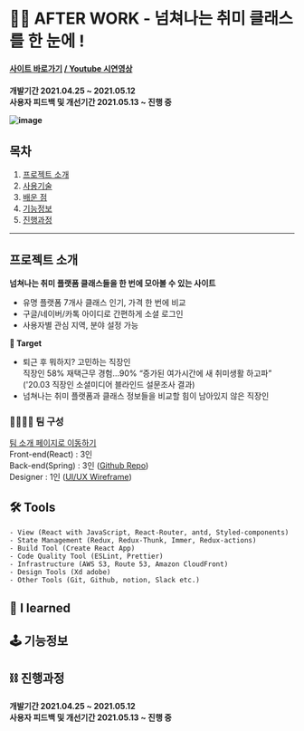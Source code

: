 # 🤹‍♀️ AFTER WORK - 넘쳐나는 취미 클래스를 한 눈에 !

<h4><a href="https://afterwork.co.kr/" target="_blank">사이트 바로가기</a> <a href="" target="_blank"> / Youtube 시연영상</a><h4>
  
개발기간 2021.04.25 ~ 2021.05.12
<br/>
**사용자 피드백 및 개선기간 2021.05.13 ~ 진행 중**
<br/>
  
![image](https://user-images.githubusercontent.com/68773118/118111208-57345c80-b41e-11eb-948a-982b78a7bc50.png)

## 목차

1. [프로젝트 소개](#프로젝트-소개)
2. [사용기술](#-tools)<br/>
3. [배운 점](#-i-learned)<br/>
4. [기능정보](#-기능정보)<br/>
5. [진행과정](#-진행과정)<br/>

---

## 프로젝트 소개

**넘쳐나는 취미 플랫폼 클래스들을 한 번에 모아볼 수 있는 사이트**

- 유명 플랫폼 7개사 클래스 인기, 가격 한 번에 비교
- 구글/네이버/카톡 아이디로 간편하게 소셜 로그인
- 사용자별 관심 지역, 분야 설정 가능

**🎯 Target**

- 퇴근 후 뭐하지? 고민하는 직장인 <br/> 직장인 58% 재택근무 경험…90% “증가된 여가시간에 새 취미생활 하고파” <br/> ('20.03 직장인 소셜미디어 블라인드 설문조사 결과)
- 넘쳐나는 취미 플랫폼과 클래스 정보들을 비교할 힘이 남아있지 않은 직장인

### 👨‍👩‍👧‍👧 팀 구성

[팀 소개 페이지로 이동하기](https://www.notion.so/AFTER-WORK-f6996fa9da9448928340463d6f5bd851) <br/>
Front-end(React) : 3인 <br/>
Back-end(Spring) : 3인 ([Github Repo](https://github.com/seongbinko/afterwork)) <br/>
Designer : 1인 ([UI/UX Wireframe](https://xd.adobe.com/view/6930efb5-2686-4843-921c-c8a87578a9e6-3c63/grid)) <br/>

## 🛠 Tools

```
- View (React with JavaScript, React-Router, antd, Styled-components)
- State Management (Redux, Redux-Thunk, Immer, Redux-actions)
- Build Tool (Create React App)
- Code Quality Tool (ESLint, Prettier)
- Infrastructure (AWS S3, Route 53, Amazon CloudFront)
- Design Tools (Xd adobe)
- Other Tools (Git, Github, notion, Slack etc.)
```

## 🔎 I learned

## 🕹 기능정보

## ⛓ 진행과정

**개발기간 2021.04.25 ~ 2021.05.12** <br/>
**사용자 피드백 및 개선기간 2021.05.13 ~ 진행 중**
<br/>
